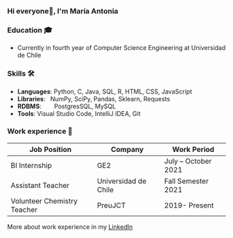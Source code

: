 ### Hi everyone👋, I'm María Antonia

### Education 🎓
- Currently in fourth year of Computer Science Engineering at Universidad de Chile

### Skills 🛠️
- **Languages**:        Python, C, Java, SQL, R, HTML, CSS, JavaScript
- **Libraries**: &nbsp;  NumPy, SciPy, Pandas, Sklearn, Requests
- **RDBMS**:   &nbsp;   PostgresSQL, MySQL
- **Tools**:   Visual Studio Code, IntelliJ IDEA, Git


### Work experience 👔
| Job Position          | Company        | Work Period                |
| --------------------- | -------------- | -------------------------- |
| BI Internship   | GE2 | July – October 2021    |
| Assistant Teacher           |  Universidad de Chile | Fall Semester 2021   |
| Volunteer Chemistry Teacher | PreuJCT  | 2019- Present   |

More about work experience in my [LinkedIn](https://www.linkedin.com/in/mar%C3%ADa-antonia-hern%C3%A1ndez-ram%C3%ADrez-544897217/)

<!--
**mari-hernandez/mari-hernandez** is a ✨ _special_ ✨ repository because its `README.md` (this file) appears on your GitHub profile.

Here are some ideas to get you started:

- 🔭 I’m currently working on ...
- 🌱 I’m currently learning ...
- 👯 I’m looking to collaborate on ...
- 🤔 I’m looking for help with ...
- 💬 Ask me about ...
- 📫 How to reach me: ...
- 😄 Pronouns: ...
- ⚡ Fun fact: ...
-->



